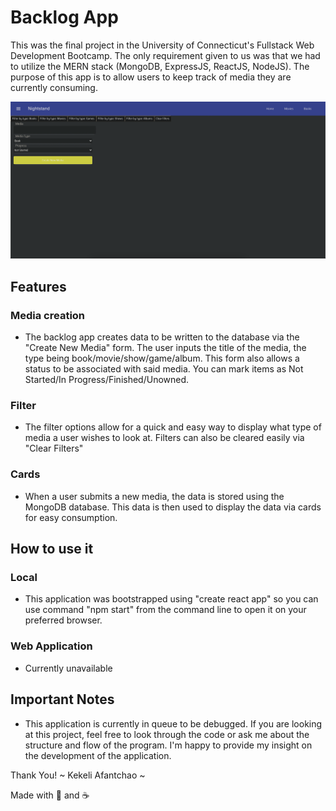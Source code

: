 # Backlog App

This was the final project in the University of Connecticut's Fullstack Web Development Bootcamp. The only requirement given to us was that we had to utilize the MERN stack (MongoDB, ExpressJS, ReactJS, NodeJS). The purpose of this app is to allow users to keep track of media they are currently consuming.

![capture of frontpage of backlog-app](backlog-app-capture.png)

## Features

### Media creation

- The backlog app creates data to be written to the database via the "Create New Media" form. The user inputs the title of the media,
  the type being book/movie/show/game/album. This form also allows a status to be associated with said media. You can mark items as Not Started/In Progress/Finished/Unowned.

### Filter

- The filter options allow for a quick and easy way to display what type of media a user wishes to look at. Filters can also be cleared easily via "Clear Filters"

### Cards

- When a user submits a new media, the data is stored using the MongoDB database. This data is then used to display the data via cards for easy consumption.

## How to use it

### Local

- This application was bootstrapped using "create react app" so you can use command "npm start" from the command line to open it on your preferred browser.

### Web Application

- Currently unavailable

## Important Notes

- This application is currently in queue to be debugged. If you are looking at this project, feel free to look through the code or ask me about the structure and flow of the program. I'm happy to provide my insight on the development of the application.

Thank You!
~ Kekeli Afantchao ~

Made with 🖤 and ☕️
